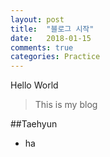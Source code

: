 ```yaml
---
layout: post
title:  "블로그 시작"
date:   2018-01-15 
comments: true
categories: Practice
---
```


Hello World 

>This is my blog

##Taehyun
* ha



